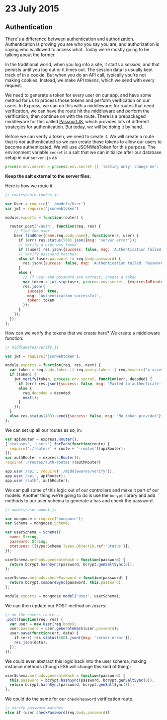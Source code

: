 # 23 July 2015
## Authentication

There's a difference between authentication and authorization. Authentication is proving you are who you say you are, and authorization is saying who is allowed to access what. Today we're mostly going to be talking about the former.

In the traditional world, when you log into a site, it starts a *session*, and that persists until you log out or it times out. The session data is usually kept track of in a cookie. But when you do an API call, typically you're not making cookies. Instead, we make API *tokens*, which we send with every request.

We need to generate a token for every user on our app, and have some method for us to process those tokens and perform verification on our users. In Express, we can do this with a middleware: for routes that need verification, we can have the route hit the middleware and perform the verification, then continue on with the route. There is a prepackaged middleware for this called [PassportJS](http://passportjs.org), which provides lots of different strategies for authentication. But today, we will be doing it by hand.

Before we can verify a token, we need to create it. We will create a route that is *not* authenticated so we can create those tokens to allow our users to become authenticated. We will use JSONWebToken for this purpose. The environment variable `secret` is a salt that we can initialize after our database setup in our `server.js` as
```javascript
process.env.secret = process.env.secret || 'testing only! change me';
```
**Keep the salt external to the server files.**

Here is how we route it:
```javascript
// routes/auth-routes.js

var User = require('../models/User')
var jwt = require('jsonwebtoken')

module.exports = function(router) {

  router.post('/auth', function(req, res) {
    // Find the user
    User.findOne({name:req.body.name}, function(err, user) {
      if (err) res.status(500).json({msg: 'server error'});
      // Verify a user was found
      if (!user) res.json({success: false, msg: 'Authentication failed. User not found.'});
      // Verify password matches
      else if (user.password != req.body.password) {
        res.json({success: false, msg: 'Authentication failed. Password does not match.'});
      }
      else {
        // If user and password are correct, create a token
        var token = jwt.sign(user, process.env.secret, {expiresInMinute: 1440});
        res.json({
          success: true,
          msg: 'Authentication successful',
          token: token
        });
      }
    });
  });
};
```
How can we verify the tokens that we create here? We create a middleware function:
```javascript
// middlewares/verify.js

var jwt = require('jsonwebtoken');

module.exports = function(req, res, next) {
  var token = req.body.token || req.query.token || req.headers['x-access-token'];
  if (token) {
    jwt.verify(token, process.env.secret, function(err, decoded) {
      if (err) res.json({success: false, msg: 'Failed to authenticate token'});
      else {
        req.decoded = decoded;
        next();
      }
    });
  }
  else res.status(403).send({success: false, msg: 'No token provided'});
};
```
We can set up all our routes as so, in:
```javascript
var apiRouter = express.Router();
['statuses', 'users'].forEach(function(route) {
  require('./routes/' + route + '-routes')(apiRouter);
});
var authRouter = express.Router();
require('./routes/auth-routes')(authRouter)

app.use('/api', require('./middlewares/verify'));
app.use('/api', apiRouter);
app.use('/auth', authRouter);
```
We can pull some of this logic out of our controllers and make it part of our models. Another thing we're going to do is use the `bcrypt` library and add methods to our user schema to generate a has and check the password.
```javascript
// models/user-model.js

var mongoose = require('mongoose');
var Schema = mongoose.Schema;

var userSchema = Schema({
  name: String,
  password: String,
  statuses: [{type:Schema.Types.ObjectID,ref:'Status'}];
});

userSchema.methods.generateHash = function(password) {
  return bcrypt.hashSync(password, bcrypt.genSaltSync(8));
};

userSchema.methods.checkPassword = function(password) {
  return bcrypt.compareSync(password, this.password);
};

module.exports = mongoose.model('User', userSchema);
```
We can then update our POST method on `/users`:
```javascript
// on the /users route...
.post(function(req, res) {
  var user = new User(req.body);
  user.password = user.generateHash(user.password);
  user.save(function(err, data) {
    if (err) res.status(500).json({msg: 'server error'});
    res.json(data);
  });
});
```
We could even abstract this logic back into the user schema, making instance methods (though ES6 will change this kind of thing):
```javascript
userSchema.methods.generateHash = function(password) {
  this.password = bcrypt.hashSync(password, bcrypt.genSaltSync(8));
  return bcrypt.hashSync(password, bcrypt.genSaltSync(8));
};
```
We could do the same for our `checkPassword` verification route.
```javascript
// verify password matches
else if (user.checkPassword(req.body.password))
```
